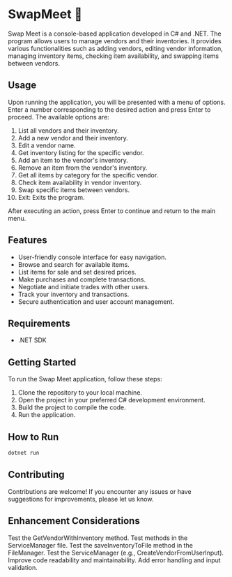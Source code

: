 # SwapMeet 🔄

Swap Meet is a console-based application developed in C# and .NET. The program allows users to manage vendors and their inventories. It provides various functionalities such as adding vendors, editing vendor information, managing inventory items, checking item availability, and swapping items between vendors.

## Usage

Upon running the application, you will be presented with a menu of options. Enter a number corresponding to the desired action and press Enter to proceed. The available options are:

1. List all vendors and their inventory.
2. Add a new vendor and their inventory.
3. Edit a vendor name.
4. Get inventory listing for the specific vendor.
5. Add an item to the vendor's inventory.
6. Remove an item from the vendor's inventory.
7. Get all items by category for the specific vendor.
8. Check item availability in vendor inventory.
9. Swap specific items between vendors.
10. Exit: Exits the program.

After executing an action, press Enter to continue and return to the main menu.

## Features

- User-friendly console interface for easy navigation.
- Browse and search for available items.
- List items for sale and set desired prices.
- Make purchases and complete transactions.
- Negotiate and initiate trades with other users.
- Track your inventory and transactions.
- Secure authentication and user account management.

## Requirements

- .NET SDK

## Getting Started

To run the Swap Meet application, follow these steps:

1. Clone the repository to your local machine.
2. Open the project in your preferred C# development environment.
3. Build the project to compile the code.
4. Run the application.

## How to Run

```bash
dotnet run
```

## Contributing
Contributions are welcome! If you encounter any issues or have suggestions for improvements, please let us know.

## Enhancement Considerations
Test the GetVendorWithInventory method.
Test methods in the ServiceManager file.
Test the saveInventoryToFile method in the FileManager.
Test the ServiceManager (e.g., CreateVendorFromUserInput).
Improve code readability and maintainability.
Add error handling and input validation.
